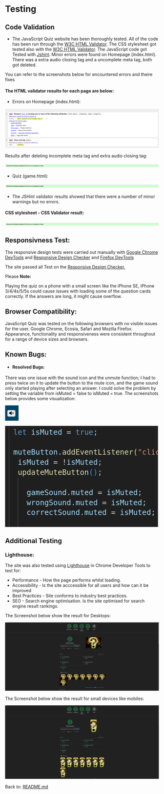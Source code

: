 # Testing

## Code Validation

- The JavaScript Quiz website has been thoroughly tested. All of the code has been run through the <a href="https://developer.chrome.com/docs/devtools/">W3C HTML Validator</a>.
The CSS stylesheet got tested also with the <a href="https://developer.chrome.com/docs/devtools/">W3C HTML Validator</a>.
The JavaScript code got Tested with <a href="https://jshint.com/">Jshint</a>.
Minor errors were found on Homepage (index.html). 
There was a extra audio closing tag and a uncomplete meta tag, both got deleted.

You can refer to the screenshots below for encountered errors and theire fixes

#### The HTML validator results for each page are below:

 - Errors on Homepage (index.html):

 ![Screenshoot HTML5 Validator](./assets/images/error-index-html.png "HTML Validation report Homepage")

 Results after deleting incomplete meta tag and extra audio closing tag:

 ![Screenshoot HTML5 Validator](./assets/images/index-corrected.png "HTML Validation report Homepage")

 - Quiz (game.html):

 ![Screenshoot HTML5 Validator](./assets/images/game-results.png "HTML Validation report Historical places")

 - The JSHint validator results showed that there were a number of minor warnings but no errors.


#### CSS stylesheet - CSS Validator result:

 ![Screenshoot HTML5 Validator](./assets/images/css-results.png "HTML Validation report Confirmaton page")

 ## Responsivness Test:
 The responsive design tests were carried out manually with <a href="https://developer.chrome.com/docs/devtools/">Google Chrome DevTools</a> and <a href="https://www.responsivedesignchecker.com/">Responsive Design Checker</a> and <a href="https://www.mozilla.org/en-US/firefox/developer/">Firefox DevTools</a>

 The site passed all Test on the <a href="https://www.responsivedesignchecker.com/">Responsive Design Checker.</a>
 
 Please **Note:**
 
Playing the quiz on a phone with a small screen like the iPhone SE, iPhone 3/4/4s/5/5s could cause issues with loading some of the question cards correctly. If the answers are long, it might cause overflow.

## Browser Compatibility:

JavaScript Quiz was tested on the following browsers with no visible issues for the user. Google Chrome, Ecosia, Safari and Mozilla Firefox. Appearance, functionality and responsiveness were consistent throughout for a range of device sizes and browsers.

## Known Bugs:
  - #### Resolved Bugs:
 There was one issue with the sound icon and the unmute function; I had to press twice on it to update the button to the mute icon, and the game sound only started playing after selecting an answer. I could solve the problem by setting the variable from isMuted = false to isMuted = true. The screenshots below provides some visualization:

 ![Mute/unmute button](./assets/images/mute&unmute-button.png "Mute/unmute button")

 ![Relevant code snippet](./assets/images/bug-mute-btn.png "Relevant code snippet")



## Additional Testing

 ### Lighthouse:

 The site was also tested using <a href="https://developer.chrome.com/docs/lighthouse/overview/#devtools">Lighthouse</a> in Chrome Developer Tools to test for: 

  - Performance - How the page performs whilst
  loading.
  - Accessibility - Is the site acccessible for all users and how can it be improved
  - Best Practices - Site conforms to industry
  best practices.
  - SEO - Search engine optimisation. Is the site optimised for search engine result rankings.

The Screenshot below show the result for Desktops: 

![Screenshoot Desktop Lighthouse result](./assets/images/lighthouse-desktop.png "results for desktops")

The Screenshot below show the result for small devices like mobiles:

![Screenshoot Desktop Lighthouse result](./assets/images/lighthouse-mobile.png "results for mobiles")

Back to: <a href="https://github.com/DFCMK/Quiz-Game/blob/main/README.md">README.md</a>